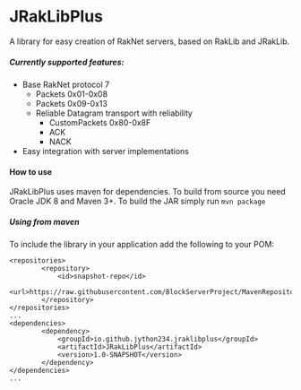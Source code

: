 # JRakLibPlus
A library for easy creation of RakNet servers, based on RakLib and JRakLib.

##### Currently supported features:
 - Base RakNet protocol 7
   - Packets 0x01-0x08
   - Packets 0x09-0x13
   - Reliable Datagram transport with reliability
     - CustomPackets 0x80-0x8F
     - ACK
     - NACK
 - Easy integration with server implementations
 
#### How to use
JRakLibPlus uses maven for dependencies. To build from source you need Oracle JDK 8 and Maven 3+. 
To build the JAR simply run ```mvn package```
##### Using from maven
To include the library in your application add the following to your POM:
```
<repositories>
        <repository>
            <id>snapshot-repo</id>
            <url>https://raw.githubusercontent.com/BlockServerProject/MavenRepository/master/snapshots</url>
        </repository>
</repositories>
...
<dependencies>
        <dependency>
            <groupId>io.github.jython234.jraklibplus</groupId>
            <artifactId>JRakLibPlus</artifactId>
            <version>1.0-SNAPSHOT</version>
        </dependency>
</dependencies>
...
```
